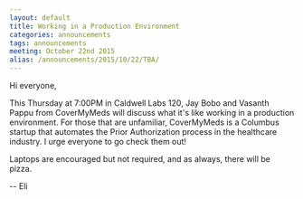 ```yaml
---
layout: default
title: Working in a Production Environment
categories: announcements
tags: announcements
meeting: October 22nd 2015
alias: /announcements/2015/10/22/TBA/
---
```


Hi everyone,

This Thursday at 7:00PM in Caldwell Labs 120, Jay Bobo and Vasanth Pappu from CoverMyMeds will discuss what it's like working in a production environment. For those that are unfamiliar, CoverMyMeds is a Columbus startup that automates the Prior Authorization process in the healthcare industry. I urge everyone to go check them out!
 
Laptops are encouraged but not required, and as always, there will be pizza.

-- Eli
